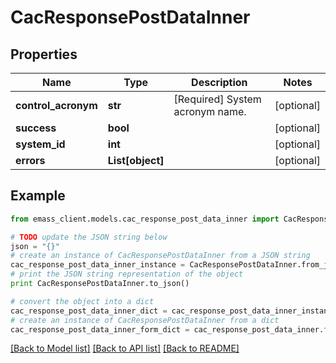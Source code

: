 # CacResponsePostDataInner


## Properties
Name | Type | Description | Notes
------------ | ------------- | ------------- | -------------
**control_acronym** | **str** | [Required] System acronym name. | [optional] 
**success** | **bool** |  | [optional] 
**system_id** | **int** |  | [optional] 
**errors** | **List[object]** |  | [optional] 

## Example

```python
from emass_client.models.cac_response_post_data_inner import CacResponsePostDataInner

# TODO update the JSON string below
json = "{}"
# create an instance of CacResponsePostDataInner from a JSON string
cac_response_post_data_inner_instance = CacResponsePostDataInner.from_json(json)
# print the JSON string representation of the object
print CacResponsePostDataInner.to_json()

# convert the object into a dict
cac_response_post_data_inner_dict = cac_response_post_data_inner_instance.to_dict()
# create an instance of CacResponsePostDataInner from a dict
cac_response_post_data_inner_form_dict = cac_response_post_data_inner.from_dict(cac_response_post_data_inner_dict)
```
[[Back to Model list]](../README.md#documentation-for-models) [[Back to API list]](../README.md#documentation-for-api-endpoints) [[Back to README]](../README.md)


